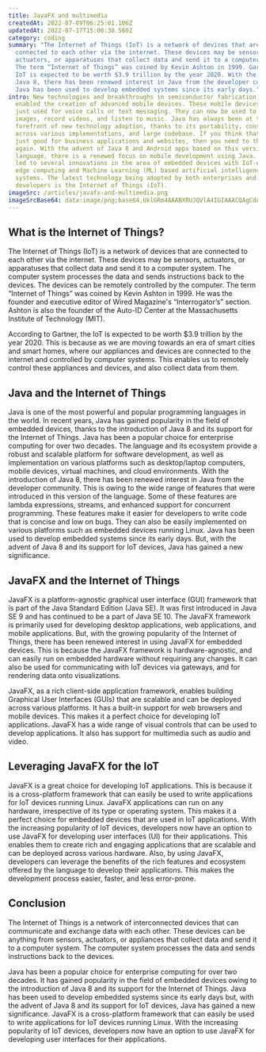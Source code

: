 ```yaml
---
title: JavaFX and multimedia
createdAt: 2022-07-09T06:25:01.106Z
updatedAt: 2022-07-17T15:00:30.580Z
category: coding
summary: "The Internet of Things (IoT) is a network of devices that are
  connected to each other via the internet. These devices may be sensors,
  actuators, or apparatuses that collect data and send it to a computer system.
  The term “Internet of Things” was coined by Kevin Ashton in 1999. Gartner: The
  IoT is expected to be worth $3.9 trillion by the year 2020. With the advent of
  Java 8, there has been renewed interest in Java from the developer community.
  Java has been used to develop embedded systems since its early days."
intro: New technologies and breakthroughs in semiconductor fabrication have
  enabled the creation of advanced mobile devices. These mobile devices are not
  just used for voice calls or text messaging. They can now be used to capture
  images, record videos, and listen to music. Java has always been at the
  forefront of new technology adoption, thanks to its portability, consistency
  across various implementations, and large codebase. If you think that Java is
  just good for business applications and websites, then you need to think
  again. With the advent of Java 8 and Android apps based on this version of the
  language, there is a renewed focus on mobile development using Java. This has
  led to several innovations in the area of embedded devices with IoT-enabled
  edge computing and Machine Learning (ML) based artificial intelligence
  systems. The latest technology being adopted by both enterprises and
  developers is the Internet of Things (IoT).
imageSrc: /articles/javafx-and-multimedia.png
imageSrcBase64: data:image/png;base64,UklGRm4AAABXRUJQVlA4IGIAAACQAgCdASoKAAoAAUAmJbACdHIAqgCzAAX/yx2QAAD+8eD9+HhsnDvxokcxtoFFdezFS5XlF1hZAtxOP/asRCyA3K2v/1+PtPlMfpR8C3/9IP2MsqP/x18M/qlcv+X35QAAAA==
---
```


## What is the Internet of Things?

The Internet of Things (IoT) is a network of devices that are connected to each other via the internet. These devices may be sensors, actuators, or apparatuses that collect data and send it to a computer system. The computer system processes the data and sends instructions back to the devices. The devices can be remotely controlled by the computer. The term “Internet of Things” was coined by Kevin Ashton in 1999. He was the founder and executive editor of Wired Magazine's “Interrogator’s” section. Ashton is also the founder of the Auto-ID Center at the Massachusetts Institute of Technology (MIT).

According to Gartner, the IoT is expected to be worth $3.9 trillion by the year 2020. This is because as we are moving towards an era of smart cities and smart homes, where our appliances and devices are connected to the internet and controlled by computer systems. This enables us to remotely control these appliances and devices, and also collect data from them.

## Java and the Internet of Things

Java is one of the most powerful and popular programming languages in the world. In recent years, Java has gained popularity in the field of embedded devices, thanks to the introduction of Java 8 and its support for the Internet of Things. Java has been a popular choice for enterprise computing for over two decades. The language and its ecosystem provide a robust and scalable platform for software development, as well as implementation on various platforms such as desktop/laptop computers, mobile devices, virtual machines, and cloud environments. With the introduction of Java 8, there has been renewed interest in Java from the developer community. This is owing to the wide range of features that were introduced in this version of the language. Some of these features are lambda expressions, streams, and enhanced support for concurrent programming. These features make it easier for developers to write code that is concise and low on bugs. They can also be easily implemented on various platforms such as embedded devices running Linux. Java has been used to develop embedded systems since its early days. But, with the advent of Java 8 and its support for IoT devices, Java has gained a new significance.

## JavaFX and the Internet of Things

JavaFX is a platform-agnostic graphical user interface (GUI) framework that is part of the Java Standard Edition (Java SE). It was first introduced in Java SE 9 and has continued to be a part of Java SE 10. The JavaFX framework is primarily used for developing desktop applications, web applications, and mobile applications. But, with the growing popularity of the Internet of Things, there has been renewed interest in using JavaFX for embedded devices. This is because the JavaFX framework is hardware-agnostic, and can easily run on embedded hardware without requiring any changes. It can also be used for communicating with IoT devices via gateways, and for rendering data onto visualizations.

JavaFX, as a rich client-side application framework, enables building Graphical User Interfaces (GUIs) that are scalable and can be deployed across various platforms. It has a built-in support for web browsers and mobile devices. This makes it a perfect choice for developing IoT applications. JavaFX has a wide range of visual controls that can be used to develop applications. It also has support for multimedia such as audio and video.

## Leveraging JavaFX for the IoT

JavaFX is a great choice for developing IoT applications. This is because it is a cross-platform framework that can easily be used to write applications for IoT devices running Linux. JavaFX applications can run on any hardware, irrespective of its type or operating system. This makes it a perfect choice for embedded devices that are used in IoT applications. With the increasing popularity of IoT devices, developers now have an option to use JavaFX for developing user interfaces (UI) for their applications. This enables them to create rich and engaging applications that are scalable and can be deployed across various hardware. Also, by using JavaFX, developers can leverage the benefits of the rich features and ecosystem offered by the language to develop their applications. This makes the development process easier, faster, and less error-prone.

## Conclusion

The Internet of Things is a network of interconnected devices that can communicate and exchange data with each other. These devices can be anything from sensors, actuators, or appliances that collect data and send it to a computer system. The computer system processes the data and sends instructions back to the devices.

Java has been a popular choice for enterprise computing for over two decades. It has gained popularity in the field of embedded devices owing to the introduction of Java 8 and its support for the Internet of Things. Java has been used to develop embedded systems since its early days but, with the advent of Java 8 and its support for IoT devices, Java has gained a new significance.
JavaFX is a cross-platform framework that can easily be used to write applications for IoT devices running Linux. With the increasing popularity of IoT devices, developers now have an option to use JavaFX for developing user interfaces for their applications.
